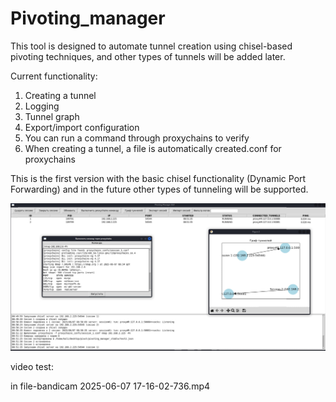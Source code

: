 # Pivoting_manager

This tool is designed to automate tunnel creation using chisel-based pivoting techniques, and other types of tunnels will be added later. 

Current functionality:
1. Creating a tunnel
2. Logging 
3. Tunnel graph 
4. Export/import configuration
5. You can run a command through proxychains to verify 
6. When creating a tunnel, a file is automatically created.conf for proxychains

This is the first version with the basic chisel functionality (Dynamic Port Forwarding) and in the future other types of tunneling will be supported.

![alt text](image.png)


video test:

in file-bandicam 2025-06-07 17-16-02-736.mp4
